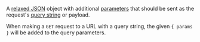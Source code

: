 A [relaxed JSON](https://unpoly.com/relaxed-json) object with additional [parameters](https://unpoly.com/up.Params) that should be sent as the request's [query string](https://en.wikipedia.org/wiki/Query_string) or payload.

When making a `GET` request to a URL with a query string, the given `{ params }` will be added
to the query parameters.